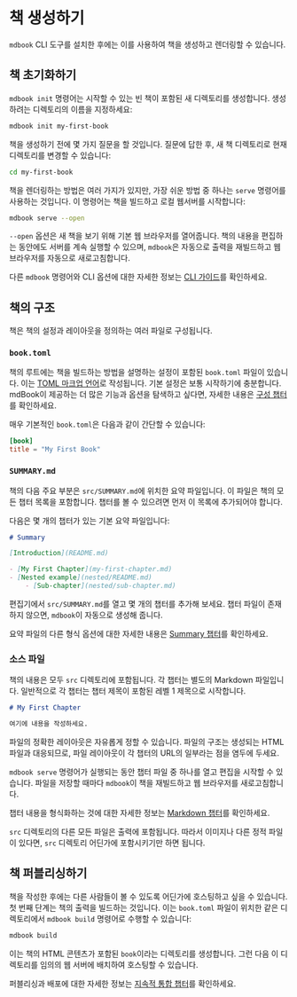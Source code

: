 # 책 생성하기

`mdbook` CLI 도구를 설치한 후에는 이를 사용하여 책을 생성하고 렌더링할 수 있습니다.

## 책 초기화하기

`mdbook init` 명령어는 시작할 수 있는 빈 책이 포함된 새 디렉토리를 생성합니다.
생성하려는 디렉토리의 이름을 지정하세요:

```sh
mdbook init my-first-book
```

책을 생성하기 전에 몇 가지 질문을 할 것입니다.
질문에 답한 후, 새 책 디렉토리로 현재 디렉토리를 변경할 수 있습니다:

```sh
cd my-first-book
```

책을 렌더링하는 방법은 여러 가지가 있지만, 가장 쉬운 방법 중 하나는 `serve` 명령어를 사용하는 것입니다. 이 명령어는 책을 빌드하고 로컬 웹서버를 시작합니다:

```sh
mdbook serve --open
```

`--open` 옵션은 새 책을 보기 위해 기본 웹 브라우저를 열어줍니다.
책의 내용을 편집하는 동안에도 서버를 계속 실행할 수 있으며, `mdbook`은 자동으로 출력을 재빌드하고 웹 브라우저를 자동으로 새로고침합니다.

다른 `mdbook` 명령어와 CLI 옵션에 대한 자세한 정보는 [CLI 가이드](../cli/index.html)를 확인하세요.

## 책의 구조

책은 책의 설정과 레이아웃을 정의하는 여러 파일로 구성됩니다.

### `book.toml`

책의 루트에는 책을 빌드하는 방법을 설명하는 설정이 포함된 `book.toml` 파일이 있습니다.
이는 [TOML 마크업 언어](https://toml.io/)로 작성됩니다.
기본 설정은 보통 시작하기에 충분합니다.
mdBook이 제공하는 더 많은 기능과 옵션을 탐색하고 싶다면, 자세한 내용은 [구성 챕터](../format/configuration/index.html)를 확인하세요.

매우 기본적인 `book.toml`은 다음과 같이 간단할 수 있습니다:

```toml
[book]
title = "My First Book"
```

### `SUMMARY.md`

책의 다음 주요 부분은 `src/SUMMARY.md`에 위치한 요약 파일입니다.
이 파일은 책의 모든 챕터 목록을 포함합니다.
챕터를 볼 수 있으려면 먼저 이 목록에 추가되어야 합니다.

다음은 몇 개의 챕터가 있는 기본 요약 파일입니다:

```md
# Summary

[Introduction](README.md)

- [My First Chapter](my-first-chapter.md)
- [Nested example](nested/README.md)
    - [Sub-chapter](nested/sub-chapter.md)
```

편집기에서 `src/SUMMARY.md`를 열고 몇 개의 챕터를 추가해 보세요.
챕터 파일이 존재하지 않으면, `mdbook`이 자동으로 생성해 줍니다.

요약 파일의 다른 형식 옵션에 대한 자세한 내용은 [Summary 챕터](../format/summary.md)를 확인하세요.

### 소스 파일

책의 내용은 모두 `src` 디렉토리에 포함됩니다.
각 챕터는 별도의 Markdown 파일입니다.
일반적으로 각 챕터는 챕터 제목이 포함된 레벨 1 제목으로 시작합니다.

```md
# My First Chapter

여기에 내용을 작성하세요.
```

파일의 정확한 레이아웃은 자유롭게 정할 수 있습니다.
파일의 구조는 생성되는 HTML 파일과 대응되므로, 파일 레이아웃이 각 챕터의 URL의 일부라는 점을 염두에 두세요.

`mdbook serve` 명령어가 실행되는 동안 챕터 파일 중 하나를 열고 편집을 시작할 수 있습니다.
파일을 저장할 때마다 `mdbook`이 책을 재빌드하고 웹 브라우저를 새로고침합니다.

챕터 내용을 형식화하는 것에 대한 자세한 정보는 [Markdown 챕터](../format/markdown.md)를 확인하세요.

`src` 디렉토리의 다른 모든 파일은 출력에 포함됩니다.
따라서 이미지나 다른 정적 파일이 있다면, `src` 디렉토리 어딘가에 포함시키기만 하면 됩니다.

## 책 퍼블리싱하기

책을 작성한 후에는 다른 사람들이 볼 수 있도록 어딘가에 호스팅하고 싶을 수 있습니다.
첫 번째 단계는 책의 출력을 빌드하는 것입니다.
이는 `book.toml` 파일이 위치한 같은 디렉토리에서 `mdbook build` 명령어로 수행할 수 있습니다:

```sh
mdbook build
```

이는 책의 HTML 콘텐츠가 포함된 `book`이라는 디렉토리를 생성합니다.
그런 다음 이 디렉토리를 임의의 웹 서버에 배치하여 호스팅할 수 있습니다.

퍼블리싱과 배포에 대한 자세한 정보는 [지속적 통합 챕터](../continuous-integration.md)를 확인하세요.
